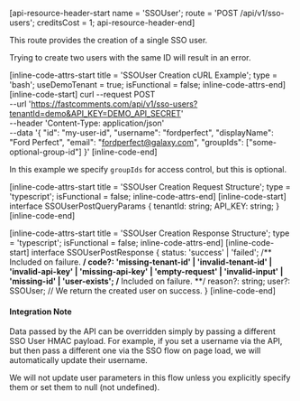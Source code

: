 [api-resource-header-start name = 'SSOUser'; route = 'POST /api/v1/sso-users'; creditsCost = 1; api-resource-header-end]

This route provides the creation of a single SSO user.

Trying to create two users with the same ID will result in an error.

[inline-code-attrs-start title = 'SSOUser Creation cURL Example'; type = 'bash'; useDemoTenant = true; isFunctional = false; inline-code-attrs-end]
[inline-code-start]
curl --request POST \
  --url 'https://fastcomments.com/api/v1/sso-users?tenantId=demo&API_KEY=DEMO_API_SECRET' \
  --header 'Content-Type: application/json' \
  --data '{
	"id": "my-user-id",
	"username": "fordperfect",
	"displayName": "Ford Perfect",
	"email": "fordperfect@galaxy.com",
    "groupIds": ["some-optional-group-id"]
}'
[inline-code-end]

In this example we specify `groupIds` for access control, but this is optional.

[inline-code-attrs-start title = 'SSOUser Creation Request Structure'; type = 'typescript'; isFunctional = false; inline-code-attrs-end]
[inline-code-start]
interface SSOUserPostQueryParams {
    tenantId: string;
    API_KEY: string;
}
[inline-code-end]

[inline-code-attrs-start title = 'SSOUser Creation Response Structure'; type = 'typescript'; isFunctional = false; inline-code-attrs-end]
[inline-code-start]
interface SSOUserPostResponse {
    status: 'success' | 'failed';
    /** Included on failure. **/
    code?: 'missing-tenant-id' | 'invalid-tenant-id' | 'invalid-api-key' | 'missing-api-key' | 'empty-request' | 'invalid-input' | 'missing-id' | 'user-exists';
    /** Included on failure. **/
    reason?: string;
    user?: SSOUser; // We return the created user on success.
}
[inline-code-end]

#### Integration Note

Data passed by the API can be overridden simply by passing a different SSO User HMAC payload. For example, if
you set a username via the API, but then pass a different one via the SSO flow on page load, we will automatically update
their username.

We will not update user parameters in this flow unless you explicitly specify them or set them to null (not undefined).

